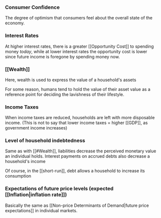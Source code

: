 ### Consumer Confidence
The degree of optimism that consumers feel about the overall state of the economy.

### Interest Rates
At higher interest rates, there is a greater [[Opportunity Cost]] to spending money *today*, while at lower interest rates the opportunity cost is lower since future income is foregone by spending money now.

### [[Wealth]]
Here, wealth is used to express the value of a household's assets

For some reason, humans tend to hold the value of their asset value as a reference point for deciding the lavishness of their lifestyle.

### Income Taxes
When income taxes are reduced, households are left with more disposable income. (This is not to say that lower income taxes = higher [[GDP]], as government income increases)

### Level of household indebtedness
Same as with [[#Wealth]], liabilities decrease the perceived monetary value an individual holds. Interest payments on accrued debts also decrease a household's income

Of course, in the [[short-run]], debt allows a household to increase its consumption

### Expectations of future price levels (expected [[Inflation|inflation rate]])
Basically the same as [[Non-price Determinants of Demand|future price expectations]] in individual markets.